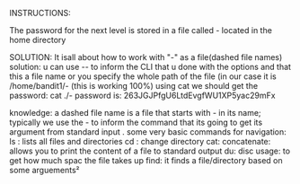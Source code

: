 INSTRUCTIONS:

The password for the next level is stored in a file called - located in the home directory

SOLUTION:
It isall  about how to work with "-" as a file(dashed file names)
solution: u can use -- to inform the CLI that u done with the options and that this a file name
or you specify the whole path of the file (in our case it is 
/home/bandit1/-
(this is working 100%)
using cat we should get the password:
cat ./-
password is:
263JGJPfgU6LtdEvgfWU1XP5yac29mFx


knowledge:
a dashed file name is a file that starts with - in its name; typically we use the - to inform the command that its going to get its argument from standard input .
some very basic commands for navigation:
ls : lists all files and directories
cd : change directory
cat: concatenate: allows you to print the content of a file to standard output
du: disc usage: to get how much spac the file takes up
find: it finds a file/directory based on some arguements²
